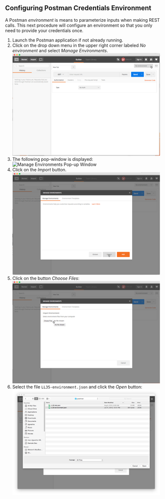 Configuring Postman Credentials Environment
-------------------------------------------

A Postman _environment_ is means to parameterize inputs when making REST calls. This next procedure will
configure an environment so that you only need to provide your credentials once.

1. Launch the Postman application if not already running.
2. Click on the drop down menu in the upper right corner labeled _No environment_ and select
_Manage Environments_.
    ![Select Manage Environments](images/lab2/manage-env-dropdown.png)
3. The following pop-window is displayed:
    ![Manage Environments Pop-up Window](images/lab2/manage-env.png)
4. Click on the _Import_ button.
    ![Click Import Button](images/lab2/manage-env-import.png)
5. Click on the button _Choose Files_:
    ![Choose File to Import](images/lab2/manage-env-choose.png)
6. Select the file `LL35-environment.json` and click the _Open_ button:
    ![Import LL35-environment.json](images/lab2/manage-env-file-open.png)
    